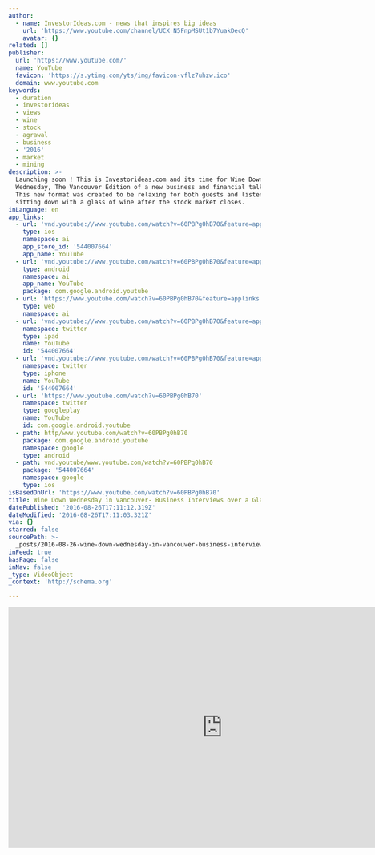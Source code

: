 ```yaml
---
author:
  - name: InvestorIdeas.com - news that inspires big ideas
    url: 'https://www.youtube.com/channel/UCX_N5FnpMSUt1b7YuakDecQ'
    avatar: {}
related: []
publisher:
  url: 'https://www.youtube.com/'
  name: YouTube
  favicon: 'https://s.ytimg.com/yts/img/favicon-vflz7uhzw.ico'
  domain: www.youtube.com
keywords:
  - duration
  - investorideas
  - views
  - wine
  - stock
  - agrawal
  - business
  - '2016'
  - market
  - mining
description: >-
  Launching soon ! This is Investorideas.com and its time for Wine Down
  Wednesday, The Vancouver Edition of a new business and financial talk show.
  This new format was created to be relaxing for both guests and listeners;
  sitting down with a glass of wine after the stock market closes.
inLanguage: en
app_links:
  - url: 'vnd.youtube://www.youtube.com/watch?v=60PBPg0hB70&feature=applinks'
    type: ios
    namespace: ai
    app_store_id: '544007664'
    app_name: YouTube
  - url: 'vnd.youtube://www.youtube.com/watch?v=60PBPg0hB70&feature=applinks'
    type: android
    namespace: ai
    app_name: YouTube
    package: com.google.android.youtube
  - url: 'https://www.youtube.com/watch?v=60PBPg0hB70&feature=applinks'
    type: web
    namespace: ai
  - url: 'vnd.youtube://www.youtube.com/watch?v=60PBPg0hB70&feature=applinks'
    namespace: twitter
    type: ipad
    name: YouTube
    id: '544007664'
  - url: 'vnd.youtube://www.youtube.com/watch?v=60PBPg0hB70&feature=applinks'
    namespace: twitter
    type: iphone
    name: YouTube
    id: '544007664'
  - url: 'https://www.youtube.com/watch?v=60PBPg0hB70'
    namespace: twitter
    type: googleplay
    name: YouTube
    id: com.google.android.youtube
  - path: http/www.youtube.com/watch?v=60PBPg0hB70
    package: com.google.android.youtube
    namespace: google
    type: android
  - path: vnd.youtube/www.youtube.com/watch?v=60PBPg0hB70
    package: '544007664'
    namespace: google
    type: ios
isBasedOnUrl: 'https://www.youtube.com/watch?v=60PBPg0hB70'
title: Wine Down Wednesday in Vancouver- Business Interviews over a Glass of WIne
datePublished: '2016-08-26T17:11:12.319Z'
dateModified: '2016-08-26T17:11:03.321Z'
via: {}
starred: false
sourcePath: >-
  _posts/2016-08-26-wine-down-wednesday-in-vancouver-business-interviews-over-a.md
inFeed: true
hasPage: false
inNav: false
_type: VideoObject
_context: 'http://schema.org'

---
```

<iframe src="https://cdn.embedly.com/widgets/media.html?src=https%3A%2F%2Fwww.youtube.com%2Fembed%2F60PBPg0hB70%3Ffeature%3Doembed&amp;url=http%3A%2F%2Fwww.youtube.com%2Fwatch%3Fv%3D60PBPg0hB70&amp;image=https%3A%2F%2Fi.ytimg.com%2Fvi%2F60PBPg0hB70%2Fhqdefault.jpg&amp;key=b7d04c9b404c499eba89ee7072e1c4f7&amp;type=text%2Fhtml&amp;schema=youtube" width="854" height="480" scrolling="no" frameborder="0" allowfullscreen="" style=""></iframe>